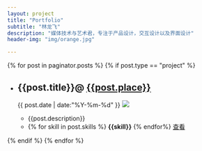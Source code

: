 ```yaml
---
layout: project
title: "Portfolio"
subtitle: "林龙飞"
description: "媒体技术与艺术君，专注于产品设计，交互设计以及界面设计"
header-img: "img/orange.jpg"

---
```





<!-- <ul class="listing">
{% for post in site.posts %}
{% if post.type == "project" %}
  {% capture y %}{{post.date | date:"%Y"}}{% endcapture %}

  <li class="listing-item">
    <time datetime="{{ post.date | date:"%Y-%m-%d" }}">{{ post.date | date:"%Y-%m-%d" }}</time>
    <a href="{{ post.url }}" title="{{ post.title }}">{{ post.title }}</a>
  </li>
{% endif %}
{% endfor %}
</ul> -->

{% for post in paginator.posts %}
{% if post.type == "project" %}
<div class = "main">
	<ul class= "cbp_tmtimeline">
		<li>
			<div class = "cbp_tmlabel">
				<h2 id = "boxoffice">
					{{post.title}}@
					<a target="_blank" href="{{post.placeurl}}">
						{{post.place}}
					</a>
				</h2>
				<time datetime="{{ post.date | date:"%Y-%m-%d" }}">{{ post.date | date:"%Y-%m-%d" }}</time>
				<img src="{{post.imgsrc}}">
				<ul>
					<li>
						{{post.description}}
					</li>
					<li class = "skill">
						{% for skill in post.skills %}
						<span><b>{{skill}}</b></span>
						{% endfor%}
						<span class = "link">
							<a target="_blank" href="{{post.url}}">查看</a>
						</span>
					</li>
				</ul>
			</div>
		</li>	
	</ul>
</div>

{% endif %}
{% endfor %}